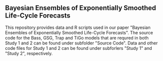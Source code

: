 ## Bayesian Ensembles of Exponentially Smoothed Life-Cycle Forecasts

This repository provides data and R scripts used in our paper "Bayesian Ensembles of Exponentially Smoothed Life-Cycle Forecasts". The source code for the Bass, GSG, Trap and TiGo models that are requred in both Study 1 and 2 can be found under subfolder "Source Code". Data and other code files for Study 1 and 2 can be found under subforlers "Study 1" and "Study 2", respectively. 



